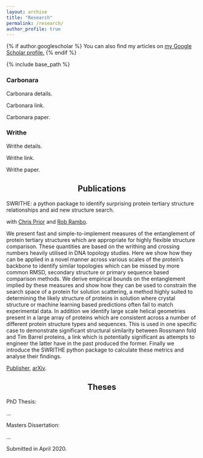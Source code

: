 ```yaml
---
layout: archive
title: "Research"
permalink: /research/
author_profile: true
---
```


{% if author.googlescholar %}
  You can also find my articles on <u><a href="{{author.googlescholar}}">my Google Scholar profile</a>.</u>
{% endif %}

{% include base_path %}

<script
  src="https://code.jquery.com/jquery-3.4.1.min.js"
  integrity="sha256-CSXorXvZcTkaix6Yvo6HppcZGetbYMGWSFlBw8HfCJo="
  crossorigin="anonymous"></script>

<link rel="stylesheet" href="{{ site.baseurl }}/assets/vallenato/vallenato.css">
<script src='https://cdnjs.cloudflare.com/ajax/libs/mathjax/2.7.5/latest.js?config=TeX-MML-AM_CHTML' async></script>
<script src="{{ site.baseurl }}/assets/vallenato/vallenato.js"></script>


<h3>Carbonara</h3>
<p>
	Carbonara details.
</p><p>
	Carbonara link.
</p><p>
	Carbonara paper.
</p>

<h3>Writhe</h3>
<p>
  Writhe details.
</p><p>
	Writhe link.
</p><p>
	Writhe paper.
</p>
<div class="vallenato">
<h2 style="text-align: center;">Publications</h2>
<div class="vallenato-header" id="su2_center_vortices">
SWRITHE: a python package to identify surprising protein tertiary structure relationships and aid new structure search.
</div><!--/.vallenato-header-->
	
<div class="vallenato-content">
<p>with <a href="[[https://sites.google.com/view/jeffreygiansiracusa/home](https://www.maths.dur.ac.uk/users/christopher.prior/)](https://www.maths.dur.ac.uk/users/christopher.prior/)">Chris Prior</a> and <a href="[[http://pyweb.swan.ac.uk/~pybl/](https://www.diamond.ac.uk/Instruments/Soft-Condensed-Matter/small-angle/B21/Staff/Robert-Rambo.html)](https://www.diamond.ac.uk/Instruments/Soft-Condensed-Matter/small-angle/B21/Staff/Robert-Rambo.html)">Rob Rambo</a>.</p>

<p>We present fast and simple-to-implement measures of the entanglement of protein tertiary structures which are appropriate for highly flexible structure comparison.
   These quantities are based on the writhing and crossing numbers heavily utilised in DNA topology studies. 
   Here we show how they can be applied in a novel manner across various scales of the protein’s backbone to identify similar topologies which can be missed by more common RMSD, secondary structure or primary sequence based comparison methods. 
   We derive empirical bounds on the entanglement implied by these measures and show how they can be used to constrain the search space of a protein for solution scattering, a method highly suited to determining the likely structure of proteins in solution where crystal structure or machine learning based predictions often fail to match experimental data. 
   In addition we identify large scale helical geometries present in a large array of proteins which are consistent across a number of different protein structure types and sequences.
   This is used in one specific case to demonstrate significant structural similarity between Rossmann fold and Tim Barrel proteins, a link which is potentially significant as attempts to engineer the latter have in the past produced the former. 
   Finally we introduce the SWRITHE python package to calculate these metrics and analyse their findings.
</p>
<p><a href="">Publisher</a>, <a href="">arXiv</a>.</p>
</div><!--/.vallenato-content-->
 
</div><!--/.vallenato-->

<div class="vallenato">
<h2 style="text-align: center;">Theses</h2>
<div class="vallenato-header">
PhD Thesis:
</div><!--/.vallenato-header-->

<div class="vallenato-content">
<p> ... </p>
</div><!--/.vallenato-content-->	
	
<div class="vallenato-header">
Masters Dissertation: 
</div><!--/.vallenato-header-->

<div class="vallenato-content">
<p> ... </p>

<p>Submitted in April 2020.</p>
</div><!--/.vallenato-content-->
  
</div><!--/.vallenato-->

<script>
$(document).ready(function() {
	vallenato();
});
</script>
